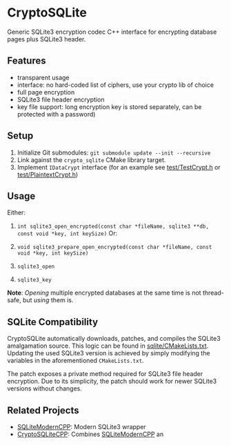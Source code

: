# CryptoSQLite
Generic SQLite3 encryption codec C++ interface for encrypting database pages
plus SQLite3 header.

## Features
* transparent usage
* interface: no hard-coded list of ciphers, use your crypto lib of choice
* full page encryption
* SQLite3 file header encryption
* key file support: long encryption key is stored separately, can be protected
with a password)

## Setup
1. Initialize Git submodules: `git submodule update --init --recursive`
2. Link against the `crypto_sqlite` CMake library target.
3. Implement `IDataCrypt` interface (for an example see
[test/TestCrypt.h](test/TestCrypt.h) or
[test/PlaintextCrypt.h](test/PlaintextCrypt.h))

## Usage
Either:

1. `int sqlite3_open_encrypted(const char *fileName, sqlite3 **db, const void
*key, int keySize)`
Or:

1. `void sqlite3_prepare_open_encrypted(const char *fileName, const void *key,
int keySize)`
2. `sqlite3_open`
3. `sqlite3_key`

**Note**: *Opening* multiple encrypted databases at the same time is not
thread-safe, but *using* them is.


## SQLite Compatibility
CryptoSQLite automatically downloads, patches, and compiles the SQLite3
amalgamation source. This logic can be found in
[sqlite/CMakeLists.txt](sqlite/CMakeLists.txt). Updating the used SQLite3
version is achieved by simply modifying the variables in the aforementioned
`CMakeLists.txt`.  
  
The patch exposes a private method required for SQLite3 file header encryption.
Due to its simplicity, the patch should work for newer SQLite3 versions without
changes.

## Related Projects
* [SQLiteModernCPP](https://github.com/SqliteModernCpp/sqlite_modern_cpp):
Modern SQLite3 wrapper
* [CryptoSQLiteCPP](https://github.com/viaduck/cryptosqlitepp): Combines
[SQLiteModernCPP](https://github.com/SqliteModernCpp/sqlite_modern_cpp) an